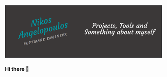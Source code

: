 
![Header](https://raw.githubusercontent.com/NickAnge/NickAnge/main/header.png?token=AMV7RDXNQSGTHUIMQWUGMT276XTAO "Header")

### Hi there 👋


<!--
**NickAnge/NickAnge** is a ✨ _special_ ✨ repository because its `README.md` (this file) appears on your GitHub profile.

Here are some ideas to get you started:

- 🔭 I’m currently working on ...
- 🌱 I’m currently learning ...
- 👯 I’m looking to collaborate on ...
- 🤔 I’m looking for help with ...
- 💬 Ask me about ...
- 📫 How to reach me: ...
- 😄 Pronouns: ...
- ⚡ Fun fact: ...
-->
 
